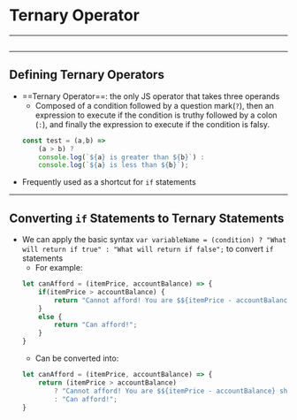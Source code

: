 # Ternary Operator
---
```toc
```
---

## Defining Ternary Operators
- ==Ternary Operator==: the only JS operator that takes three operands 
	- Composed of a condition followed by a question mark(`?`), then an expression to execute if the condition is truthy followed by a colon (`:`), and finally the expression to execute if the condition is falsy. 
	```js
	const test = (a,b) =>
		(a > b) ?
		console.log(`${a} is greater than ${b}`) :
		console.log(`${a} is less than ${b}`);
	```
- Frequently used as a shortcut for `if` statements


---

## Converting `if` Statements to Ternary Statements
- We can apply the basic syntax `var variableName = (condition) ? "What will return if true" : "What will return if false";` to convert `if` statements
	- For example:
	```js
	let canAfford = (itemPrice, accountBalance) => {
		if(itemPrice > accountBalance) {
			return "Cannot afford! You are $${itemPrice - accountBalance} short";
		}
		else {
			return "Can afford!";
		}
	}
	```
	- Can be converted into:
	```js
	let canAfford = (itemPrice, accountBalance) => {
		return (itemPrice > accountBalance)
			? "Cannot afford! You are $${itemPrice - accountBalance} short"
			: "Can afford!";
	}
	```